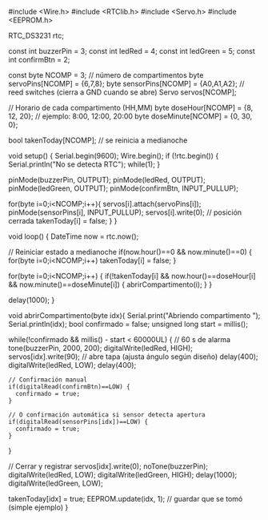#include <Wire.h>
#include <RTClib.h>
#include <Servo.h>
#include <EEPROM.h>

RTC_DS3231 rtc;

const int buzzerPin = 3;
const int ledRed    = 4;
const int ledGreen  = 5;
const int confirmBtn = 2;

const byte NCOMP = 3;                      // número de compartimentos
byte servoPins[NCOMP]   = {6,7,8};
byte sensorPins[NCOMP]  = {A0,A1,A2};       // reed switches (cierra a GND cuando se abre)
Servo servos[NCOMP];

// Horario de cada compartimento (HH,MM)
byte doseHour[NCOMP] = {8, 12, 20};         // ejemplo: 8:00, 12:00, 20:00
byte doseMinute[NCOMP] = {0, 30, 0};

bool takenToday[NCOMP];  // se reinicia a medianoche

void setup() {
  Serial.begin(9600);
  Wire.begin();
  if (!rtc.begin()) {
    Serial.println("No se detecta RTC");
    while(1);
  }

  pinMode(buzzerPin, OUTPUT);
  pinMode(ledRed, OUTPUT);
  pinMode(ledGreen, OUTPUT);
  pinMode(confirmBtn, INPUT_PULLUP);

  for(byte i=0;i<NCOMP;i++){
    servos[i].attach(servoPins[i]);
    pinMode(sensorPins[i], INPUT_PULLUP);
    servos[i].write(0); // posición cerrada
    takenToday[i] = false;
  }
}

void loop() {
  DateTime now = rtc.now();

  // Reiniciar estado a medianoche
  if(now.hour()==0 && now.minute()==0) {
    for(byte i=0;i<NCOMP;i++) takenToday[i] = false;
  }

  for(byte i=0;i<NCOMP;i++) {
    if(!takenToday[i] &&
       now.hour()==doseHour[i] && now.minute()==doseMinute[i]) {
      abrirCompartimento(i);
    }
  }

  delay(1000);
}

void abrirCompartimento(byte idx){
  Serial.print("Abriendo compartimento "); Serial.println(idx);
  bool confirmado = false;
  unsigned long start = millis();

  while(!confirmado && millis() - start < 60000UL) { // 60 s de alarma
    tone(buzzerPin, 2000, 200);
    digitalWrite(ledRed, HIGH);
    servos[idx].write(90); // abre tapa (ajusta ángulo según diseño)
    delay(400);
    digitalWrite(ledRed, LOW);
    delay(400);

    // Confirmación manual
    if(digitalRead(confirmBtn)==LOW) {
      confirmado = true;
    }

    // O confirmación automática si sensor detecta apertura
    if(digitalRead(sensorPins[idx])==LOW) {
      confirmado = true;
    }
  }

  // Cerrar y registrar
  servos[idx].write(0);
  noTone(buzzerPin);
  digitalWrite(ledRed, LOW);
  digitalWrite(ledGreen, HIGH);
  delay(1000);
  digitalWrite(ledGreen, LOW);

  takenToday[idx] = true;
  EEPROM.update(idx, 1); // guardar que se tomó (simple ejemplo)
}
